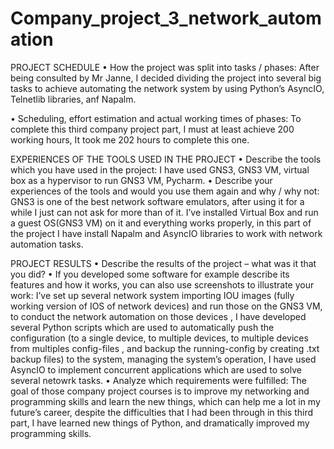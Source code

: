 # Company_project_3_network_automation
PROJECT SCHEDULE
• How the project was split into tasks / phases: After being
consulted by Mr Janne, I decided dividing the project into several big tasks to
achieve automating the network system by using Python’s AsyncIO, Telnetlib
libraries, anf Napalm.

• Scheduling, effort estimation and actual working times of phases:
To complete this third company project part, I must at least achieve 200 working
hours, It took me 202 hours to complete this one.


EXPERIENCES OF THE TOOLS USED IN THE PROJECT
• Describe the tools which you have used in the project: I have used
GNS3, GNS3 VM, virtual box as a hypervisor to run GNS3 VM, Pycharm.
• Describe your experiences of the tools and would you use them
again and why / why not: GNS3 is one of the best network software emulators,
after using it for a while I just can not ask for more than of it. I’ve installed Virtual
Box and run a guest OS(GNS3 VM) on it and everything works properly, in this part of the project
I have install Napalm and AsyncIO libraries to work with network automation tasks.


PROJECT RESULTS
• Describe the results of the project – what was it that you did?
• If you developed some software for example describe its
features and how it works, you can also use screenshots to illustrate your
work: I’ve set up several network system importing IOU images (fully
working version of IOS of network devices) and run those on the GNS3 VM,
to conduct the network automation on those devices , I have developed
several Python scripts which are used to automatically push the
configuration (to a single device, to multiple devices, to multiple devices
from multiples config-files , and backup the running-config by creating .txt
backup files) to the system, managing the system’s operation, I have used AsyncIO
to implement concurrent applications which are used to solve several netowrk tasks.
• Analyze which requirements were fulfilled: The goal of
those company project courses is to improve my networking and programming
skills and learn the new things, which can help me a lot in my future’s career,
despite the difficulties that I had been through in this third part, I have learned
new things of Python, and dramatically improved my programming skills.








